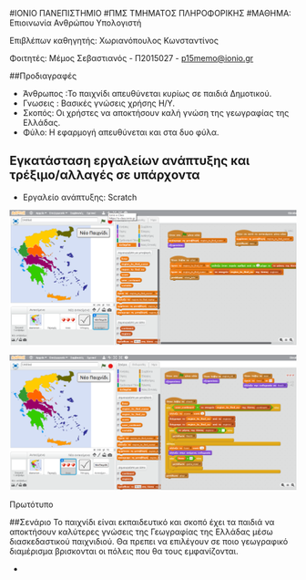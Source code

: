 #ΙΟΝΙΟ ΠΑΝΕΠΙΣΤΗΜΙΟ 
#ΠΜΣ ΤΜΗΜΑΤΟΣ ΠΛΗΡΟΦΟΡΙΚΗΣ 
#ΜΑΘΗΜΑ:  Επιοινωνία Ανθρώπου Υπολογιστή
 
Επιβλέπων καθηγητής: Χωριανόπουλος Κωνσταντίνος 

Φοιτητές: Μέμος Σεβαστιανός  - Π2015027 - p15memo@ionio.gr 


##Προδιαγραφές

* Άνθρωπος :Το παιχνίδι απευθύνεται κυρίως σε παιδιά Δημοτικού.
* Γνωσεις : Βασικές γνώσεις χρήσης Η/Υ.
* Σκοπός: Οι χρήστες να αποκτήσουν καλή γνώση της γεωγραφίας της Ελλάδας.
* Φύλο: Η εφαρμογή απευθύνεται και στα δυο φύλα.

## Εγκατάσταση εργαλείων ανάπτυξης και τρέξιμο/αλλαγές σε υπάρχοντα

*	Εργαλείο ανάπτυξης: Scratch



![Μαθαίνοντας την Ελλάδα](Screenshot1.bmp)





![prototype1](Screenshot2.bmp)

Πρωτότυπο




##Σενάριο 
Το παιχνίδι είναι εκπαιδευτικό και σκοπό έχει τα παιδιά να αποκτήσουν καλύτερες γνώσεις της Γεωγραφίας της Ελλάδας μέσω διασκεδαστικού παιχνιδιού. Θα πρεπει να επιλέγουν σε ποιο γεωγραφικό διαμέρισμα βρισκονται οι πόλεις που θα τους εμφανίζονται.

* 
